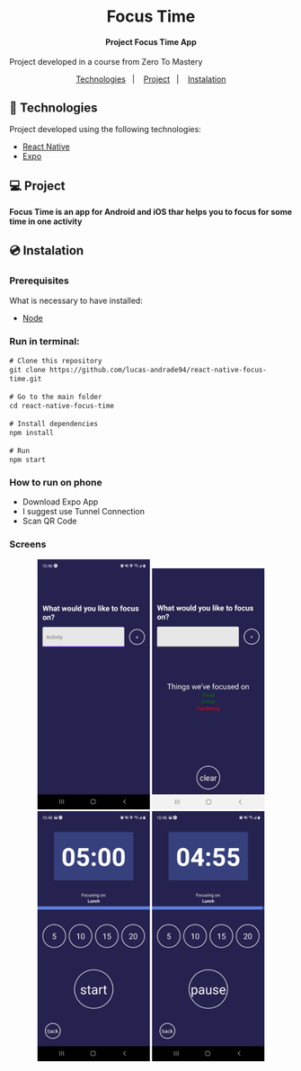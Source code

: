 <h1 align="center">
    Focus Time
</h1>

<h4 align="center">
  	Project Focus Time App
</h4>

<p>Project developed in a course from Zero To Mastery</p>

<p align="center">
	<a href="#-technologies">Technologies</a>&nbsp;&nbsp;&nbsp;|&nbsp;&nbsp;&nbsp;
	<a href="#-project">Project</a>&nbsp;&nbsp;&nbsp;|&nbsp;&nbsp;&nbsp;
	<a href="#-instalation">Instalation</a>
</p>


## 🤖 Technologies
Project developed using the following technologies:

- [React Native](https://reactnative.dev/)
- [Expo](https://expo.io/)


## 💻 Project
**Focus Time is an app for Android and iOS thar helps you to focus for some time in one activity**


## 💿 Instalation
### Prerequisites
What is necessary to have installed:
- [Node](https://nodejs.org/en/download/)


### Run in terminal:
```
# Clone this repository
git clone https://github.com/lucas-andrade94/react-native-focus-time.git

# Go to the main folder
cd react-native-focus-time

# Install dependencies
npm install

# Run
npm start
```

### How to run on phone
- Download Expo App
- I suggest use Tunnel Connection
- Scan QR Code


### Screens
<div align="center">
    <img alt="Activity Screen" title="Activity Screen" src=".github\screen-1.jpg?raw=true" width="200px" />
    <img alt="Activity Screen" title="Activity Screen" src=".github\screen-2.jpg?raw=true" width="200px" />
    <img alt="Timer Screen" title="Timer Screen" src=".github\screen-3.jpg?raw=true" width="200px" />
    <img alt="Timer Screen" title="Timer Screen" src=".github\screen-4.jpg?raw=true" width="200px" />
</div>
